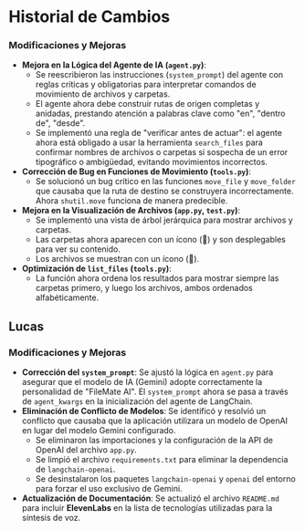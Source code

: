# Historial de Cambios

### Modificaciones y Mejoras

- **Mejora en la Lógica del Agente de IA (`agent.py`)**:
  - Se reescribieron las instrucciones (`system_prompt`) del agente con reglas críticas y obligatorias para interpretar comandos de movimiento de archivos y carpetas.
  - El agente ahora debe construir rutas de origen completas y anidadas, prestando atención a palabras clave como "en", "dentro de", "desde".
  - Se implementó una regla de "verificar antes de actuar": el agente ahora está obligado a usar la herramienta `search_files` para confirmar nombres de archivos o carpetas si sospecha de un error tipográfico o ambigüedad, evitando movimientos incorrectos.
- **Corrección de Bug en Funciones de Movimiento (`tools.py`)**:
  - Se solucionó un bug crítico en las funciones `move_file` y `move_folder` que causaba que la ruta de destino se construyera incorrectamente. Ahora `shutil.move` funciona de manera predecible.
- **Mejora en la Visualización de Archivos (`app.py`, `test.py`)**:
  - Se implementó una vista de árbol jerárquica para mostrar archivos y carpetas.
  - Las carpetas ahora aparecen con un ícono (📁) y son desplegables para ver su contenido.
  - Los archivos se muestran con un ícono (📄).
- **Optimización de `list_files` (`tools.py`)**:
  - La función ahora ordena los resultados para mostrar siempre las carpetas primero, y luego los archivos, ambos ordenados alfabéticamente.

## Lucas

### Modificaciones y Mejoras

- **Corrección del `system_prompt`**: Se ajustó la lógica en `agent.py` para asegurar que el modelo de IA (Gemini) adopte correctamente la personalidad de "FileMate AI". El `system_prompt` ahora se pasa a través de `agent_kwargs` en la inicialización del agente de LangChain.
- **Eliminación de Conflicto de Modelos**: Se identificó y resolvió un conflicto que causaba que la aplicación utilizara un modelo de OpenAI en lugar del modelo Gemini configurado.
  - Se eliminaron las importaciones y la configuración de la API de OpenAI del archivo `app.py`.
  - Se limpió el archivo `requirements.txt` para eliminar la dependencia de `langchain-openai`.
  - Se desinstalaron los paquetes `langchain-openai` y `openai` del entorno para forzar el uso exclusivo de Gemini.
- **Actualización de Documentación**: Se actualizó el archivo `README.md` para incluir **ElevenLabs** en la lista de tecnologías utilizadas para la síntesis de voz.

